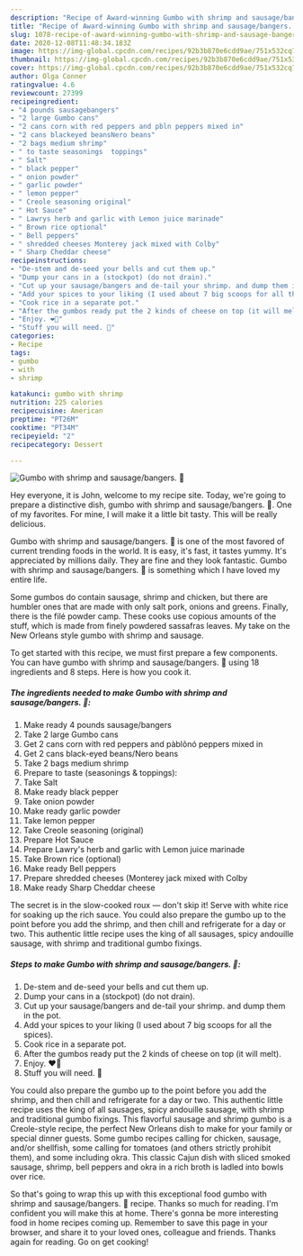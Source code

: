```yaml
---
description: "Recipe of Award-winning Gumbo with shrimp and sausage/bangers. 🙂"
title: "Recipe of Award-winning Gumbo with shrimp and sausage/bangers. 🙂"
slug: 1078-recipe-of-award-winning-gumbo-with-shrimp-and-sausage-bangers
date: 2020-12-08T11:48:34.183Z
image: https://img-global.cpcdn.com/recipes/92b3b870e6cdd9ae/751x532cq70/gumbo-with-shrimp-and-sausagebangers-🙂-recipe-main-photo.jpg
thumbnail: https://img-global.cpcdn.com/recipes/92b3b870e6cdd9ae/751x532cq70/gumbo-with-shrimp-and-sausagebangers-🙂-recipe-main-photo.jpg
cover: https://img-global.cpcdn.com/recipes/92b3b870e6cdd9ae/751x532cq70/gumbo-with-shrimp-and-sausagebangers-🙂-recipe-main-photo.jpg
author: Olga Conner
ratingvalue: 4.6
reviewcount: 27399
recipeingredient:
- "4 pounds sausagebangers"
- "2 large Gumbo cans"
- "2 cans corn with red peppers and pbln peppers mixed in"
- "2 cans blackeyed beansNero beans"
- "2 bags medium shrimp"
- " to taste seasonings  toppings"
- " Salt"
- " black pepper"
- " onion powder"
- " garlic powder"
- " lemon pepper"
- " Creole seasoning original"
- " Hot Sauce"
- " Lawrys herb and garlic with Lemon juice marinade"
- " Brown rice optional"
- " Bell peppers"
- " shredded cheeses Monterey jack mixed with Colby"
- " Sharp Cheddar cheese"
recipeinstructions:
- "De-stem and de-seed your bells and cut them up."
- "Dump your cans in a (stockpot) (do not drain)."
- "Cut up your sausage/bangers and de-tail your shrimp. and dump them in the pot."
- "Add your spices to your liking (I used about 7 big scoops for all the spices)."
- "Cook rice in a separate pot."
- "After the gumbos ready put the 2 kinds of cheese on top (it will melt)."
- "Enjoy. ❤🙂"
- "Stuff you will need. 🙂"
categories:
- Recipe
tags:
- gumbo
- with
- shrimp

katakunci: gumbo with shrimp 
nutrition: 225 calories
recipecuisine: American
preptime: "PT26M"
cooktime: "PT34M"
recipeyield: "2"
recipecategory: Dessert

---
```



![Gumbo with shrimp and sausage/bangers. 🙂](https://img-global.cpcdn.com/recipes/92b3b870e6cdd9ae/751x532cq70/gumbo-with-shrimp-and-sausagebangers-🙂-recipe-main-photo.jpg)

Hey everyone, it is John, welcome to my recipe site. Today, we're going to prepare a distinctive dish, gumbo with shrimp and sausage/bangers. 🙂. One of my favorites. For mine, I will make it a little bit tasty. This will be really delicious.

Gumbo with shrimp and sausage/bangers. 🙂 is one of the most favored of current trending foods in the world. It is easy, it's fast, it tastes yummy. It's appreciated by millions daily. They are fine and they look fantastic. Gumbo with shrimp and sausage/bangers. 🙂 is something which I have loved my entire life.

Some gumbos do contain sausage, shrimp and chicken, but there are humbler ones that are made with only salt pork, onions and greens. Finally, there is the filé powder camp. These cooks use copious amounts of the stuff, which is made from finely powdered sassafras leaves. My take on the New Orleans style gumbo with shrimp and sausage.


To get started with this recipe, we must first prepare a few components. You can have gumbo with shrimp and sausage/bangers. 🙂 using 18 ingredients and 8 steps. Here is how you cook it.

<!--inarticleads1-->

##### The ingredients needed to make Gumbo with shrimp and sausage/bangers. 🙂:

1. Make ready 4 pounds sausage/bangers
1. Take 2 large Gumbo cans
1. Get 2 cans corn with red peppers and pàblõnó peppers mixed in
1. Get 2 cans black-eyed beans/Nero beans
1. Take 2 bags medium shrimp
1. Prepare  to taste (seasonings &amp; toppings):
1. Take  Salt
1. Make ready  black pepper
1. Take  onion powder
1. Make ready  garlic powder
1. Take  lemon pepper
1. Take  Creole seasoning (original)
1. Prepare  Hot Sauce
1. Prepare  Lawry&#39;s herb and garlic with Lemon juice marinade
1. Take  Brown rice (optional)
1. Make ready  Bell peppers
1. Prepare  shredded cheeses (Monterey jack mixed with Colby
1. Make ready  Sharp Cheddar cheese


The secret is in the slow-cooked roux — don&#39;t skip it! Serve with white rice for soaking up the rich sauce. You could also prepare the gumbo up to the point before you add the shrimp, and then chill and refrigerate for a day or two. This authentic little recipe uses the king of all sausages, spicy andouille sausage, with shrimp and traditional gumbo fixings. 

<!--inarticleads2-->

##### Steps to make Gumbo with shrimp and sausage/bangers. 🙂:

1. De-stem and de-seed your bells and cut them up.
1. Dump your cans in a (stockpot) (do not drain).
1. Cut up your sausage/bangers and de-tail your shrimp. and dump them in the pot.
1. Add your spices to your liking (I used about 7 big scoops for all the spices).
1. Cook rice in a separate pot.
1. After the gumbos ready put the 2 kinds of cheese on top (it will melt).
1. Enjoy. ❤🙂
1. Stuff you will need. 🙂


You could also prepare the gumbo up to the point before you add the shrimp, and then chill and refrigerate for a day or two. This authentic little recipe uses the king of all sausages, spicy andouille sausage, with shrimp and traditional gumbo fixings. This flavorful sausage and shrimp gumbo is a Creole-style recipe, the perfect New Orleans dish to make for your family or special dinner guests. Some gumbo recipes calling for chicken, sausage, and/or shellfish, some calling for tomatoes (and others strictly prohibit them), and some including okra. This classic Cajun dish with sliced smoked sausage, shrimp, bell peppers and okra in a rich broth is ladled into bowls over rice. 

So that's going to wrap this up with this exceptional food gumbo with shrimp and sausage/bangers. 🙂 recipe. Thanks so much for reading. I'm confident you will make this at home. There's gonna be more interesting food in home recipes coming up. Remember to save this page in your browser, and share it to your loved ones, colleague and friends. Thanks again for reading. Go on get cooking!
